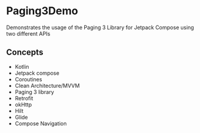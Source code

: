 # Paging3Demo

Demonstrates the usage of the Paging 3 Library for Jetpack Compose using two different APIs

## Concepts 

  * Kotlin
  * Jetpack compose
  * Coroutines 
  * Clean Architecture/MVVM
  * Paging 3 library
  * Retrofit
  * okHttp
  * Hilt
  * Glide
  * Compose Navigation
